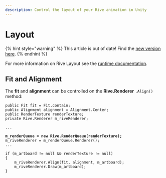 ```yaml
---
description: Control the layout of your Rive animation in Unity
---
```


# Layout

{% hint style="warning" %}
This article is out of date! Find the [new version here](https://rive.app/community/doc/layout/docFHk0CrU8G).
{% endhint %}

For more information on Rive Layout see the [runtime documentation](../../runtimes/layout.md).

## Fit and Alignment

The **fit** and **alignment** can be controlled on the **Rive.Renderer** `.Align()` method:

<pre class="language-csharp"><code class="lang-csharp">public Fit fit = Fit.contain;
public Alignment alignment = Alignment.Center;
public RenderTexture renderTexture;
private Rive.Renderer m_riveRenderer;

...
<strong>
</strong><strong>m_renderQueue = new Rive.RenderQueue(renderTexture);
</strong>m_riveRenderer = m_renderQueue.Renderer();
...

if (m_artboard != null &#x26;&#x26; renderTexture != null)
{
    m_riveRenderer.Align(fit, alignment, m_artboard);
    m_riveRenderer.Draw(m_artboard);
}
</code></pre>

